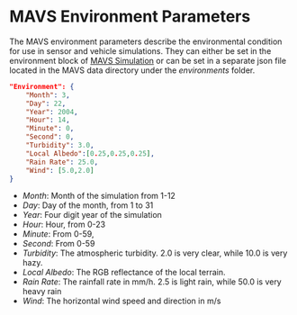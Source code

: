 # MAVS Environment Parameters
The MAVS environment parameters describe the environmental condition for use in sensor and vehicle simulations. They can either be set in the environment block of  [MAVS Simulation](../RunningASimulation.md) or can be set in a separate json file located in the MAVS data directory under the *environments* folder.
``` json
"Environment": { 
	"Month": 3,
	"Day": 22,
	"Year": 2004,
	"Hour": 14,
	"Minute": 0,
	"Second": 0,
	"Turbidity": 3.0,
	"Local Albedo":[0.25,0.25,0.25],
	"Rain Rate": 25.0,
	"Wind": [5.0,2.0]
}
```
* *Month*: Month of the simulation from 1-12
* *Day*: Day of the month, from 1 to 31
* *Year*: Four digit year of the simulation 
* *Hour*: Hour, from 0-23
* *Minute*: From 0-59, 
* *Second*: From 0-59
* *Turbidity*: The atmospheric turbidity. 2.0 is very clear, while 10.0 is very hazy.
* *Local Albedo*: The RGB reflectance of the local terrain.
* *Rain Rate*: The rainfall rate in mm/h. 2.5 is light rain, while 50.0 is very heavy rain
* *Wind*: The horizontal wind speed and direction in m/s